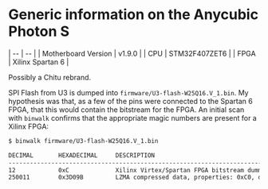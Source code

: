 # Generic information on the Anycubic Photon S

| -- | -- |
| Motherboard Version | v1.9.0 |
| CPU | STM32F407ZET6 |
| FPGA | Xilinx Spartan 6 |

Possibly a Chitu rebrand.

SPI Flash from U3 is dumped into `firmware/U3-flash-W25Q16.V_1.bin`.  My
hypothesis was that, as a few of the pins were connected to the Spartan 6 FPGA,
that this would contain the bitstream for the FPGA.  An initial scan with
`binwalk` confirms that the appropriate magic numbers are present for a Xilinx
FPGA:

```bash
$ binwalk firmware/U3-flash-W25Q16.V_1.bin 

DECIMAL       HEXADECIMAL     DESCRIPTION
--------------------------------------------------------------------------------
12            0xC             Xilinx Virtex/Spartan FPGA bitstream dummy + sync word
250011        0x3D09B         LZMA compressed data, properties: 0xC0, dictionary size: 0 bytes, uncompressed size: 64 bytes
```



<!--
vim: ts=2 sw=2 et tw=80
-->
